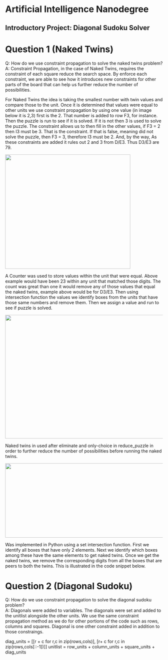 # Artificial Intelligence Nanodegree
## Introductory Project: Diagonal Sudoku Solver

# Question 1 (Naked Twins)
Q: How do we use constraint propagation to solve the naked twins problem?  
A: Constraint Propagation, in the case of Naked Twins, requires the constraint of each square reduce the search space. By enforce each constraint, we are able to see how it introduces new constraints for other parts of the board that can help us further reduce the number of possibilities. 

For Naked Twins the idea is taking the smallest number with twin values and compare those to the unit. Once it is determined that values were equal to other units we use constraint propagation by using one value (in image below it is 2,3) first is the 2. That number is added to row F3, for instance. Then the puzzle is run to see if it is solved. If it is not then 3 is used to solve the puzzle. The constraint allows us to then fill in the other values, if F3 = 2 then I3 must be 3. That is the constraint. If that is false, meaning did not solve the puzzle, then F3 = 3, therefore I3 must be 2. And, by the way, As these constraints are added it rules out 2 and 3 from D/E3. Thus D3/E3 are 79.


<img src="https://drive.google.com/uc?export=view&id=0B6Hft83pceJ9NnFvNHg0MjhMcmc" width="400" height="365"/>

A Counter was used to store values within the unit that were equal. Above example would have been 23 within any unit that matched those digits. The count was great than one it would remove any of those values that equal the naked twins, example above would be for D3/E3. Then using intersection function the values we identify boxes from the units that have those same numbers and remove them. Then we assign a value and run to see if puzzle is solved. 

<img src="https://drive.google.com/uc?export=view&id=0B6Hft83pceJ9N3BBdUt2QzQ4aWc" width="784" height="395"/>


Naked twins in used after eliminate and only-choice in reduce_puzzle in order to further reduce the number of possibilities before running the naked twins.

<img src="https://drive.google.com/uc?export=view&id=0B6Hft83pceJ9bm5MNXpFRjJlcE0" width="771" height="237"/>



Was implemented in Python using a set intersection function. First we identify all boxes that have only 2 elements. Next we identify which boxes among these have the same elements to get naked twins. Once we get the naked twins, we remove the corresponding digits from all the boxes that are peers to both the twins. This is illustrated in the code snippet below.


# Question 2 (Diagonal Sudoku)
Q: How do we use constraint propagation to solve the diagonal sudoku problem?  
A: Diagonals were added to variables. The diagonals were set and added to the unitlist alongside the other units. We use the same constraint propagation method as we do for other portions of the code such as rows, columns and squares. Diagonal is one other constraint added in addition to those constraings. 


diag_units = [[r + c for r,c in zip(rows,cols)],
              [r+ c for r,c in zip(rows,cols[::-1])]]
unitlist = row_units + column_units + square_units + diag_units




